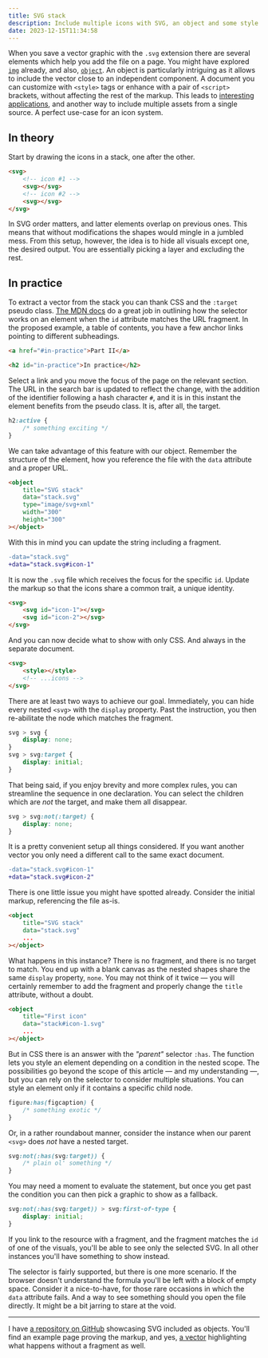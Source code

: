 ```yaml
---
title: SVG stack
description: Include multiple icons with SVG, an object and some style.
date: 2023-12-15T11:34:58
---
```


When you save a vector graphic with the `.svg` extension there are several elements which help you add the file on a page. You might have explored [`img`](vector-url-images) already, and also, [`object`](/vector-objects). An object is particularly intriguing as it allows to include the vector close to an independent component. A document you can customize with `<style>` tags or enhance with a pair of `<script>` brackets, without affecting the rest of the markup. This leads to [interesting applications](/views-within), and another way to include multiple assets from a single source. A perfect use-case for an icon system.

## In theory

Start by drawing the icons in a stack, one after the other.

```html
<svg>
	<!-- icon #1 -->
	<svg></svg>
	<!-- icon #2 -->
	<svg></svg>
</svg>
```

In SVG order matters, and latter elements overlap on previous ones. This means that without modifications the shapes would mingle in a jumbled mess. From this setup, however, the idea is to hide all visuals except one, the desired output. You are essentially picking a layer and excluding the rest.

## In practice

To extract a vector from the stack you can thank CSS and the `:target` pseudo class. [The MDN docs](https://developer.mozilla.org/en-US/docs/Web/CSS/:target) do a great job in outlining how the selector works on an element when the `id` attribute matches the URL fragment. In the proposed example, a table of contents, you have a few anchor links pointing to different subheadings.

```html
<a href="#in-practice">Part II</a>

<h2 id="in-practice">In practice</h2>
```

Select a link and you move the focus of the page on the relevant section. The URL in the search bar is updated to reflect the change, with the addition of the identifier following a hash character `#`, and it is in this instant the element benefits from the pseudo class. It is, after all, the target.

```css
h2:active {
	/* something exciting */
}
```

We can take advantage of this feature with our object. Remember the structure of the element, how you reference the file with the `data` attribute and a proper URL.

<!-- prettier-ignore -->
```html
<object
	title="SVG stack"
	data="stack.svg"
	type="image/svg+xml"
	width="300"
	height="300"
></object>
```

With this in mind you can update the string including a fragment.

```diff
-data="stack.svg"
+data="stack.svg#icon-1"
```

It is now the `.svg` file which receives the focus for the specific `id`. Update the markup so that the icons share a common trait, a unique identity.

```html
<svg>
	<svg id="icon-1"></svg>
	<svg id="icon-2"></svg>
</svg>
```

And you can now decide what to show with only CSS. And always in the separate document.

```html
<svg>
	<style></style>
	<!-- ...icons -->
</svg>
```

There are at least two ways to achieve our goal. Immediately, you can hide every nested `<svg>` with the `display` property. Past the instruction, you then re-abilitate the node which matches the fragment.

```css
svg > svg {
	display: none;
}
svg > svg:target {
	display: initial;
}
```

That being said, if you enjoy brevity and more complex rules, you can streamline the sequence in one declaration. You can select the children which are _not_ the target, and make them all disappear.

```css
svg > svg:not(:target) {
	display: none;
}
```

It is a pretty convenient setup all things considered. If you want another vector you only need a different call to the same exact document.

```diff
-data="stack.svg#icon-1"
+data="stack.svg#icon-2"
```

There is one little issue you might have spotted already. Consider the initial markup, referencing the file as-is.

<!-- prettier-ignore -->
```html
<object
	title="SVG stack"
	data="stack.svg"
	...
></object>
```

What happens in this instance? There is no fragment, and there is no target to match. You end up with a blank canvas as the nested shapes share the same `display` property, `none`. You may not think of it twice — you will certainly remember to add the fragment and properly change the `title` attribute, without a doubt.

<!-- prettier-ignore -->
```html
<object
	title="First icon"
	data="stack#icon-1.svg"
	...
></object>
```

But in CSS there is an answer with the _"parent"_ selector `:has`. The function lets you style an element depending on a condition in the nested scope. The possibilities go beyond the scope of this article — and my understanding —, but you can rely on the selector to consider multiple situations. You can style an element only if it contains a specific child node.

```css
figure:has(figcaption) {
	/* something exotic */
}
```

Or, in a rather roundabout manner, consider the instance when our parent `<svg>` does _not_ have a nested target.

```css
svg:not(:has(svg:target)) {
	/* plain ol' something */
}
```

You may need a moment to evaluate the statement, but once you get past the condition you can then pick a graphic to show as a fallback.

```css
svg:not(:has(svg:target)) > svg:first-of-type {
	display: initial;
}
```

If you link to the resource with a fragment, and the fragment matches the `id` of one of the visuals, you'll be able to see only the selected SVG. In all other instances you'll have something to show instead.

The selector is fairly supported, but there is one more scenario. If the browser doesn't understand the formula you'll be left with a block of empty space. Consider it a nice-to-have, for those rare occasions in which the `data` attribute fails. And a way to see something should you open the file directly. It might be a bit jarring to stare at the void.

---

I have [a repository on GitHub](https://github.com/borntofrappe/utils/tree/main/svg-objects) showcasing SVG included as objects. You'll find an example page proving the markup, and yes, [a vector](https://github.com/borntofrappe/utils/blob/main/svg-objects/stack.svg) highlighting what happens without a fragment as well.
